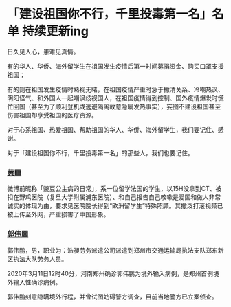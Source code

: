 # 「建设祖国你不行，千里投毒第一名」名单    持续更新ing
日久见人心，患难见真情。

有的华人、华侨、海外留学生在祖国发生疫情后第一时间募捐资金、购买口罩支援祖国；

有的则在祖国发生疫情时熟视无睹，在祖国疫情严重时急于撇清关系、冷嘲热讽、阴阳怪气、和外国人一起嘲讽歧视国人，在祖国疫情得到控制、国外疫情爆发时慌忙回国（甚至为了顺利登机或逃避隔离故意隐瞒发热事实），妄图不建设祖国甚至伤害祖国却享受祖国的医疗资源。

对于心系祖国、热爱祖国、帮助祖国的华人、华侨、海外留学生，我们要记住、感谢。

对于「建设祖国你不行，千里投毒第一名」的那些人，我们也要记住。

### [黄▩](https://github.com/gongzhi250/sb250/blob/master/1.md "黄▩")

微博前昵称「豌豆公主病的日常」，系一位留学法国的学生，以15H没拿到CT、被扣在野鸡医院（复旦大学附属浦东医院）、和自己报告自己咳嗽是爱国和做人非常诚实的体现为由，要求见医院院长得到“欧洲留学生”特殊照顾。其撒泼打滚视频已被上传至外网，严重损害了中国形象。

### [郭伟▩](https://github.com/gongzhi250/sb250/blob/master/2.md "郭伟▩")

郭伟鹏，男，职业为：浩昶劳务派遣公司派遣到郑州市交通运输局执法支队郑东新区执法大队劳务人员。

2020年3月11日12时40分，河南郑州确诊郭伟鹏为境外输入病例，是郑州首例境外输入性确诊病例。

郭伟鹏刻意隐瞒境外行程，并曾试图妨碍警方调查，目前当地警方已立案侦查。
